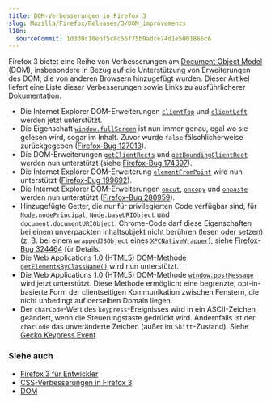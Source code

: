 ```yaml
---
title: DOM-Verbesserungen in Firefox 3
slug: Mozilla/Firefox/Releases/3/DOM_improvements
l10n:
  sourceCommit: 1d3d0c10ebf5c8c55f75b9adce74d1e5001866c6
---
```


Firefox 3 bietet eine Reihe von Verbesserungen am [Document Object Model](/de/docs/Web/API/Document_Object_Model) (DOM), insbesondere in Bezug auf die Unterstützung von Erweiterungen des DOM, die von anderen Browsern hinzugefügt wurden. Dieser Artikel liefert eine Liste dieser Verbesserungen sowie Links zu ausführlicherer Dokumentation.

- Die Internet Explorer DOM-Erweiterungen [`clientTop`](/de/docs/Web/API/Element/clientTop) und [`clientLeft`](/de/docs/Web/API/Element/clientLeft) werden jetzt unterstützt.
- Die Eigenschaft [`window.fullScreen`](/de/docs/Web/API/Window/fullScreen) ist nun immer genau, egal wo sie gelesen wird, sogar im Inhalt. Zuvor wurde `false` fälschlicherweise zurückgegeben ([Firefox-Bug 127013](https://bugzil.la/127013)).
- Die DOM-Erweiterungen [`getClientRects`](/de/docs/Web/API/Element/getClientRects) und [`getBoundingClientRect`](/de/docs/Web/API/Element/getBoundingClientRect) werden nun unterstützt (siehe [Firefox-Bug 174397](https://bugzil.la/174397)).
- Die Internet Explorer DOM-Erweiterung [`elementFromPoint`](/de/docs/Web/API/Document/elementFromPoint) wird nun unterstützt ([Firefox-Bug 199692](https://bugzil.la/199692)).
- Die Internet Explorer DOM-Erweiterungen [`oncut`](/de/docs/Web/API/Element/cut_event), [`oncopy`](/de/docs/Web/API/Element/copy_event) und [`onpaste`](/de/docs/Web/API/Element/paste_event) werden nun unterstützt ([Firefox-Bug 280959](https://bugzil.la/280959)).
- Hinzugefügte Getter, die nur für privilegierten Code verfügbar sind, für `Node.nodePrincipal`, `Node.baseURIObject` und `document.documentURIObject`. Chrome-Code darf diese Eigenschaften bei einem unverpackten Inhaltsobjekt nicht berühren (lesen oder setzen) (z. B. bei einem `wrappedJSObject` eines [`XPCNativeWrapper`](/en-US/XPCNativeWrapper)), siehe [Firefox-Bug 324464](https://bugzil.la/324464) für Details.
- Die Web Applications 1.0 (HTML5) DOM-Methode [`getElementsByClassName()`](/de/docs/Web/API/Document/getElementsByClassName) wird nun unterstützt.
- Die Web Applications 1.0 (HTML5) DOM-Methode [`window.postMessage`](/de/docs/Web/API/Window/postMessage) wird jetzt unterstützt. Diese Methode ermöglicht eine begrenzte, opt-in-basierte Form der clientseitigen Kommunikation zwischen Fenstern, die nicht unbedingt auf derselben Domain liegen.
- Der `charCode`-Wert des `keypress`-Ereignisses wird in ein ASCII-Zeichen geändert, wenn die Steuerungstaste gedrückt wird. Andernfalls ist der `charCode` das unveränderte Zeichen (außer im `Shift`-Zustand). Siehe [Gecko Keypress Event](/en-US/Gecko_Keypress_Event).

### Siehe auch

- [Firefox 3 für Entwickler](/de/docs/Mozilla/Firefox/Releases/3)
- [CSS-Verbesserungen in Firefox 3](/de/docs/CSS_improvements_in_Firefox_3)
- [DOM](/de/docs/Web/API/Document_Object_Model)
